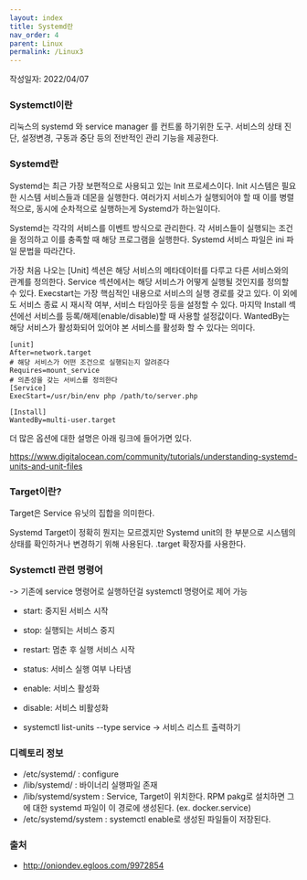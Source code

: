 ```yaml
---
layout: index
title: Systemd란
nav_order: 4
parent: Linux
permalink: /Linux3
---
```


작성일자: 2022/04/07

### Systemctl이란

리눅스의 systemd 와 service manager 를 컨트롤 하기위한 도구. 서비스의 상태 진단, 설정변경, 구동과 중단 등의 전반적인 관리 기능을 제공한다. 



### Systemd란

Systemd는 최근 가장 보편적으로 사용되고 있는 Init 프로세스이다. Init 시스템은 필요한 시스템 서비스들과 데몬을 실행한다. 여러가지 서비스가 실행되어야 할 때 이를 병렬적으로, 동시에 순차적으로 실행하는게 Systemd가 하는일이다. 

Systemd는 각각의 서비스를 이벤트 방식으로 관리한다. 각 서비스들이 실행되는 조건을 정의하고 이를 충족할 때 해당 프로그램을 실행한다. Systemd 서비스 파일은 ini 파일 문법을 따라간다.



가장 처음 나오는 [Unit] 섹션은 해당 서비스의 메타데이터를 다루고 다른 서비스와의 관계를 정의한다. Service 섹션에서는 해당 서비스가 어떻게 실행될 것인지를 정의할 수 있다. Execstart는 가장 핵심적인 내용으로 서비스의 실행 경로를 갖고 있다. 이 외에도 서비스 종료 시 재시작 여부, 서비스 타임아웃 등을 설정할 수 있다. 마지막 Install 섹션에선 서비스를 등록/해제(enable/disable)할 때 사용할 설정값이다. WantedBy는 해당 서비스가 활성화되어 있어야 본 서비스를 활성화 할 수 있다는 의미다. 

```
[unit]
After=network.target
# 해당 서비스가 어떤 조건으로 실행되는지 알려준다
Requires=mount_service
# 의존성을 갖는 서비스를 정의한다
[Service]
ExecStart=/usr/bin/env php /path/to/server.php

[Install]
WantedBy=multi-user.target
```

더 많은 옵션에 대한 설명은 아래 링크에 들어가면 있다.

https://www.digitalocean.com/community/tutorials/understanding-systemd-units-and-unit-files



### Target이란?

Target은 Service 유닛의 집합을 의미한다.

Systemd Target이 정확히 뭔지는 모르겠지만 Systemd unit의 한 부분으로 시스템의 상태를 확인하거나 변경하기 위해 사용된다. .target 확장자를 사용한다. 

### Systemctl 관련 명령어

-> 기존에 service 명령어로 실행하던걸 systemctl 명령어로 제어 가능

* start: 중지된 서비스 시작
* stop: 실행되는 서비스 중지
* restart: 멈춘 후 실행 서비스 시작
* status: 서비스 실행 여부 나타냄
* enable: 서비스 활성화
* disable: 서비스 비활성화

* systemctl list-units --type service -> 서비스 리스트 출력하기

### 디렉토리 정보

* /etc/systemd/ : configure
* /lib/systemd/ : 바이너리 실행파일 존재
* /lib/systemd/system : Service, Target이 위치한다. RPM pakg로 설치하면 그에 대한 systemd 파일이 이 경로에 생성된다. (ex. docker.service)
* /etc/systemd/system : systemctl enable로 생성된 파일들이 저장된다.

### 출처

* http://oniondev.egloos.com/9972854
